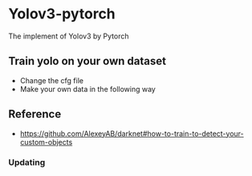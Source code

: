 # Yolov3-pytorch
The implement of  Yolov3 by Pytorch
## Train yolo on your own dataset
+ Change the cfg file
+ Make your own data in the following way
## Reference
+ https://github.com/AlexeyAB/darknet#how-to-train-to-detect-your-custom-objects
### Updating
